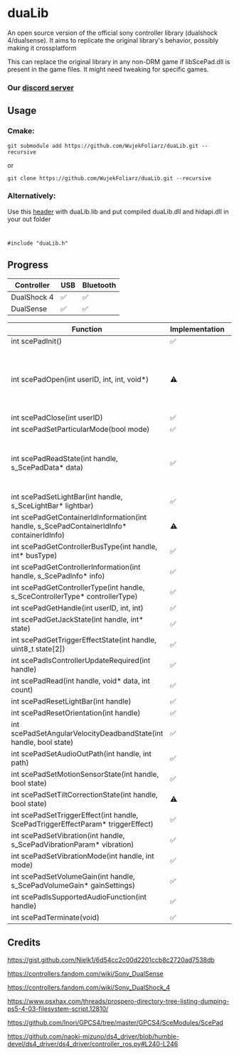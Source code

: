 # duaLib
An open source version of the official sony controller library (dualshock 4/dualsense).
It aims to replicate the original library's behavior, possibly making it crossplatform

This can replace the original library in any non-DRM game if libScePad.dll is present in the game files. It might need tweaking for specific games.

### Our [discord server](https://discord.com/invite/AFYvxf282U)

## Usage
### Cmake: 
```
git submodule add https://github.com/WujekFoliarz/duaLib.git --recursive
```
or
```
git clone https://github.com/WujekFoliarz/duaLib.git --recursive
```
### Alternatively:

Use this [header](https://github.com/WujekFoliarz/duaLib/blob/master/src/include/duaLib.h) with duaLib.lib and put compiled duaLib.dll and hidapi.dll in your out folder
#
```
#include "duaLib.h"
```
## Progress

| Controller | USB | Bluetooth |
| -----------|-----|-----------|
| DualShock 4|✅   |✅|
| DualSense  |✅   |✅|

| Function                                                                                  | Implementation  | Comment  |
| -------------                                                                             | -               |------------- | 
| int scePadInit()                                                                          |✅              |
| int scePadOpen(int userID, int, int, void*)                                               |⚠️              | The handle numbers are not accurate to libScePad's. Probably not important though
| int scePadClose(int userID)																|✅              | 
| int scePadSetParticularMode(bool mode)                                                    |✅              | 
| int scePadReadState(int handle, s_ScePadData* data)                                       |✅              | Big yaw drift in orientation, I recommend setting DeadbandState to true.
| int scePadSetLightBar(int handle, s_SceLightBar* lightbar)                                |✅              |
| int scePadGetContainerIdInformation(int handle, s_ScePadContainerIdInfo* containerIdInfo) |⚠️              | Windows only
| int scePadGetControllerBusType(int handle, int* busType)                                  |✅              |
| int scePadGetControllerInformation(int handle, s_ScePadInfo* info)                        |✅              |
| int scePadGetControllerType(int handle, s_SceControllerType* controllerType)              |✅              |
| int scePadGetHandle(int userID, int, int)                                                 |✅              |
| int scePadGetJackState(int handle, int* state)											|✅              |
| int scePadGetTriggerEffectState(int handle, uint8_t state[2])                             |✅              | 
| int scePadIsControllerUpdateRequired(int handle)                                          |✅              |
| int scePadRead(int handle, void* data, int count)                                         |✅              |
| int scePadResetLightBar(int handle)                                                       |✅              |
| int scePadResetOrientation(int handle)                                                    |✅              |
| int scePadSetAngularVelocityDeadbandState(int handle, bool state)                         |✅              |
| int scePadSetAudioOutPath(int handle, int path)                                           |✅              |
| int scePadSetMotionSensorState(int handle, bool state)                                    |✅              |
| int scePadSetTiltCorrectionState(int handle, bool state)                                  |⚠️              | Does nothing
| int scePadSetTriggerEffect(int handle, ScePadTriggerEffectParam* triggerEffect)           |✅              |
| int scePadSetVibration(int handle, s_ScePadVibrationParam* vibration)                     |✅              |
| int scePadSetVibrationMode(int handle, int mode)                                          |✅              |
| int scePadSetVolumeGain(int handle, s_ScePadVolumeGain* gainSettings)                     |✅              |
| int scePadIsSupportedAudioFunction(int handle)                                            |✅              |
| int scePadTerminate(void)                                                                 |✅              |

 ## Credits
 https://gist.github.com/Nielk1/6d54cc2c00d2201ccb8c2720ad7538db
 
 https://controllers.fandom.com/wiki/Sony_DualSense

 https://controllers.fandom.com/wiki/Sony_DualShock_4

 https://www.psxhax.com/threads/prospero-directory-tree-listing-dumping-ps5-4-03-filesystem-script.12810/

 https://github.com/Inori/GPCS4/tree/master/GPCS4/SceModules/ScePad

 https://github.com/naoki-mizuno/ds4_driver/blob/humble-devel/ds4_driver/ds4_driver/controller_ros.py#L240-L246
